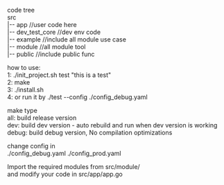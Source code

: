 code tree  
src  
|-- app //user code here  
|-- dev_test_core //dev env code  
|-- example //include all module use case  
|-- module //all module tool  
|-- public //include public func

how to use:  
1: ./init_project.sh test "this is a test"  
2: make  
3: ./install.sh  
4: or run it by ./test --config ./config_debug.yaml

make type   
all: build release version  
dev: build dev version - auto rebuild and run when dev version is working  
debug: build debug version, No compilation optimizations  

change config in  
./config_debug.yaml
./config_prod.yaml

Import the required modules from src/module/  
and modify your code in src/app/app.go  
